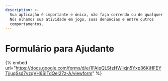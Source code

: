 ```yaml
---
description: >-
  Sua aplicação é importante e única, não faça correndo ou de qualquer forma.
  Nós olhamos sua atividade em jogo, suas denúncias e entre outros
  comportamentos.
---
```


# Formulário para Ajudante

{% embed url="https://docs.google.com/forms/d/e/1FAIpQLSfzHWllxjn5Yxp36KjHFEYTjjuqSsd7vzqVH6SITdQeI27z-A/viewform" %}
